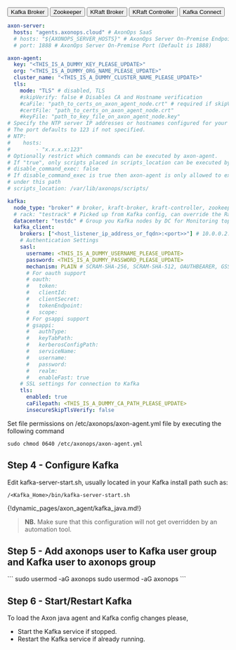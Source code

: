 <br/>
<br/>

<div class="w3-bar w3-light-grey">
  <button class="w3-bar-item w3-button tabSelected w3-grey" id="Broker" onclick="selectKafkaType(event,'Broker')">Kafka Broker</button>
  <button class="w3-bar-item w3-button tabSelected" id="Zookeeper" onclick="selectKafkaType(event,'Zookeeper')">Zookeeper</button>
  <button class="w3-bar-item w3-button tabSelected" id="KRaftBroker" onclick="selectKafkaType(event,'KRaftBroker')">KRaft Broker</button>
  <button class="w3-bar-item w3-button tabSelected" id="KRaftController" onclick="selectKafkaType(event,'KRaftController')">KRaft Controller</button>
  <button class="w3-bar-item w3-button tabSelected" id="Connect" onclick="selectKafkaType(event,'Connect')">Kafka Connect</button>
</div>
<div id="Broker" class="axon_kafka_dynamic_s1">

```yaml hl_lines="7 8 9"
axon-server:
  hosts: "agents.axonops.cloud" # AxonOps SaaS
  # hosts: "${AXONOPS_SERVER_HOSTS}" # AxonOps Server On-Premise Endpoint
  # port: 1888 # AxonOps Server On-Premise Port (Default is 1888)

axon-agent:
  key: "<THIS_IS_A_DUMMY_KEY_PLEASE_UPDATE>"
  org: "<THIS_IS_A_DUMMY_ORG_NAME_PLEASE_UPDATE>"
  cluster_name: "<THIS_IS_A_DUMMY_CLUSTER_NAME_PLEASE_UPDATE>"
  tls:
    mode: "TLS" # disabled, TLS
    #skipVerify: false # Disables CA and Hostname verification
    #caFile: "path_to_certs_on_axon_agent_node.crt" # required if skipVerify is not set and you are using a self-signed cert
    #certFile: "path_to_certs_on_axon_agent_node.crt"
    #keyFile: "path_to_key_file_on_axon_agent_node.key"
# Specify the NTP server IP addresses or hostnames configured for your hosts
# The port defaults to 123 if not specified.
# NTP:
#    hosts:
#        - "x.x.x.x:123"
# Optionally restrict which commands can be executed by axon-agent.
# If "true", only scripts placed in scripts_location can be executed by axon-agent.
# disable_command_exec: false
# If disable_command_exec is true then axon-agent is only allowed to execute scripts
# under this path
# scripts_location: /var/lib/axonops/scripts/

kafka:
  node_type: "broker" # broker, kraft-broker, kraft-controller, zookeeper, connect
  # rack: "testrack" # Picked up from Kafka config, can override the Rack for grouping nodes by Rack in Monitoring Topology
  datacenter: "testdc" # Group you Kafka nodes by DC for Monitoring topology. 
  kafka_client:
    brokers: ["<host_listener_ip_address_or_fqdn>:<port>>"] # 10.0.0.2:9092 or 10.20.30.40:9094 or this_is_my_server.domain.com:9093
    # Authentication Settings
    sasl:
      username: <THIS_IS_A_DUMMY_USERNAME_PLEASE_UPDATE>
      password: <THIS_IS_A_DUMMY_PASSWORD_PLEASE_UPDATE>
      mechanism: PLAIN # SCRAM-SHA-256, SCRAM-SHA-512, OAUTHBEARER, GSSAPI
      # For oauth support
      # oauth:
      #   token:
      #   clientId:
      #   clientSecret:
      #   tokenEndpoint:
      #   scope:
      # For gsappi support
      # gsappi:
      #   authType:
      #   keyTabPath:
      #   kerberosConfigPath:
      #   serviceName:
      #   username:
      #   password:
      #   realm:
      #   enableFast: true
    # SSL settings for connection to Kafka
    tls:
      enabled: true
      caFilepath: <THIS_IS_A_DUMMY_CA_PATH_PLEASE_UPDATE>
      insecureSkipTlsVerify: false
```
</div>

<div id="Zookeeper" class="axon_kafka_dynamic_s1" style="display:none">

```yaml hl_lines="7 8 9"
axon-server:
  hosts: "agents.axonops.cloud" # AxonOps SaaS
  # hosts: "${AXONOPS_SERVER_HOSTS}" # AxonOps Server On-Premise Endpoint
  # port: 1888 # AxonOps Server On-Premise Port (Default is 1888)

axon-agent:
  key: "<THIS_IS_A_DUMMY_KEY_PLEASE_UPDATE>"
  org: "<THIS_IS_A_DUMMY_ORG_NAME_PLEASE_UPDATE>"
  cluster_name: "<THIS_IS_A_DUMMY_CLUSTER_NAME_PLEASE_UPDATE>"
  tls:
    mode: "TLS" # disabled, TLS
    #skipVerify: false # Disables CA and Hostname verification
    #caFile: "path_to_certs_on_axon_agent_node.crt" # required if skipVerify is not set and you are using a self-signed cert
    #certFile: "path_to_certs_on_axon_agent_node.crt"
    #keyFile: "path_to_key_file_on_axon_agent_node.key"

# Specify the NTP server IP addresses or hostnames configured for your hosts
# The port defaults to 123 if not specified.
# NTP:
#    hosts:
#        - "x.x.x.x:123"
# Optionally restrict which commands can be executed by axon-agent.
# If "true", only scripts placed in scripts_location can be executed by axon-agent.
# disable_command_exec: false
# If disable_command_exec is true then axon-agent is only allowed to execute scripts
# under this path
# scripts_location: /var/lib/axonops/scripts/

kafka:
  node_type: "zookeeper" # broker, kraft-broker, kraft-controller, zookeeper, connect
  # rack: "testrack" # Picked up from Zookeeper config, can override the Rack for grouping nodes by Rack in Monitoring Topology
  # datacenter: "testdc" # Group your Zookeeper nodes by DC for Monitoring topology.
```
</div>

<div id="KRaftBroker" class="axon_kafka_dynamic_s1" style="display:none">

```yaml hl_lines="7 8 9"
axon-server:
  hosts: "agents.axonops.cloud" # AxonOps SaaS
  # hosts: "${AXONOPS_SERVER_HOSTS}" # AxonOps Server On-Premise Endpoint
  # port: 1888 # AxonOps Server On-Premise Port (Default is 1888)

axon-agent:
  key: "<THIS_IS_A_DUMMY_KEY_PLEASE_UPDATE>"
  org: "<THIS_IS_A_DUMMY_ORG_NAME_PLEASE_UPDATE>"
  cluster_name: "<THIS_IS_A_DUMMY_CLUSTER_NAME_PLEASE_UPDATE>"
  tls:
    mode: "TLS" # disabled, TLS
    #skipVerify: false # Disables CA and Hostname verification
    #caFile: "path_to_certs_on_axon_agent_node.crt" # required if skipVerify is not set and you are using a self-signed cert
    #certFile: "path_to_certs_on_axon_agent_node.crt"
    #keyFile: "path_to_key_file_on_axon_agent_node.key"

# Specify the NTP server IP addresses or hostnames configured for your hosts
# The port defaults to 123 if not specified.
# NTP:
#    hosts:
#        - "x.x.x.x:123"
# Optionally restrict which commands can be executed by axon-agent.
# If "true", only scripts placed in scripts_location can be executed by axon-agent.
# disable_command_exec: false
# If disable_command_exec is true then axon-agent is only allowed to execute scripts
# under this path
# scripts_location: /var/lib/axonops/scripts/

kafka:
  node_type: "kraft-broker" # broker, kraft-broker, kraft-controller, zookeeper, connect
  # rack: "testrack" # Picked up from Kafka config, can override the Rack for grouping nodes by Rack in Monitoring Topology
  datacenter: "testdc" # Group you kafka nodes by DC for Monitoring topology. 
  kafka_client:
    brokers: ["<host_listener_ip_address_or_fqdn>:<port>>"] # 10.0.0.2:9092 or 10.20.30.40:9094 or this_is_my_server.domain.com:9093
    # Authentication Settings
    sasl:
      username: <THIS_IS_A_DUMMY_USERNAME_PLEASE_UPDATE>
      password: <THIS_IS_A_DUMMY_PASSWORD_PLEASE_UPDATE>
      mechanism: PLAIN # SCRAM-SHA-256, SCRAM-SHA-512, OAUTHBEARER, GSSAPI
      # For oauth support
      # oauth:
      #   token:
      #   clientId:
      #   clientSecret:
      #   tokenEndpoint:
      #   scope:
      # For gsappi support
      # gsappi:
      #   authType:
      #   keyTabPath:
      #   kerberosConfigPath:
      #   serviceName:
      #   username:
      #   password:
      #   realm:
      #   enableFast: true
    # SSL settings for connection to Kafka
    tls:
      enabled: true
      caFilepath: <THIS_IS_A_DUMMY_CA_PATH_PLEASE_UPDATE>
      insecureSkipTlsVerify: false
```
</div>

<div id="KRaftController" class="axon_kafka_dynamic_s1" style="display:none">

```yaml hl_lines="7 8 9"
axon-server:
  hosts: "agents.axonops.cloud" # AxonOps SaaS
  # hosts: "${AXONOPS_SERVER_HOSTS}" # AxonOps Server On-Premise Endpoint
  # port: 1888 # AxonOps Server On-Premise Port (Default is 1888)

axon-agent:
  key: "<THIS_IS_A_DUMMY_KEY_PLEASE_UPDATE>"
  org: "<THIS_IS_A_DUMMY_ORG_NAME_PLEASE_UPDATE>"
  cluster_name: "<THIS_IS_A_DUMMY_CLUSTER_NAME_PLEASE_UPDATE>"
  tls:
    mode: "TLS" # disabled, TLS
    #skipVerify: false # Disables CA and Hostname verification
    #caFile: "path_to_certs_on_axon_agent_node.crt" # required if skipVerify is not set and you are using a self-signed cert
    #certFile: "path_to_certs_on_axon_agent_node.crt"
    #keyFile: "path_to_key_file_on_axon_agent_node.key"

# Specify the NTP server IP addresses or hostnames configured for your hosts
# The port defaults to 123 if not specified.
# NTP:
#    hosts:
#        - "x.x.x.x:123"
# Optionally restrict which commands can be executed by axon-agent.
# If "true", only scripts placed in scripts_location can be executed by axon-agent.
# disable_command_exec: false
# If disable_command_exec is true then axon-agent is only allowed to execute scripts
# under this path
# scripts_location: /var/lib/axonops/scripts/

kafka:
  node_type: "kraft-controller" # broker, kraft-broker, kraft-controller, zookeeper, connect
  # rack: "testrack" # Picked up from Kafka config, can override the Rack for grouping nodes by Rack in Monitoring Topology
  datacenter: "testdc" # Group you kafka nodes by DC for Monitoring topology.
  kafka_client:
    brokers: ["<host_listener_ip_address_or_fqdn>:<port>>"] # 10.0.0.2:9092 or 10.20.30.40:9094 or this_is_my_server.domain.com:9093
    # Authentication Settings
    sasl:
      username: <THIS_IS_A_DUMMY_USERNAME_PLEASE_UPDATE>
      password: <THIS_IS_A_DUMMY_PASSWORD_PLEASE_UPDATE>
      mechanism: PLAIN # SCRAM-SHA-256, SCRAM-SHA-512, OAUTHBEARER, GSSAPI
      # For oauth support
      # oauth:
      #   token:
      #   clientId:
      #   clientSecret:
      #   tokenEndpoint:
      #   scope:
      # For gsappi support
      # gsappi:
      #   authType:
      #   keyTabPath:
      #   kerberosConfigPath:
      #   serviceName:
      #   username:
      #   password:
      #   realm:
      #   enableFast: true
    # SSL settings for connection to Kafka
    tls:
      enabled: true
      caFilepath: <THIS_IS_A_DUMMY_CA_PATH_PLEASE_UPDATE>
      insecureSkipTlsVerify: false
```
</div>

<div id="Connect" class="axon_kafka_dynamic_s1" style="display:none">

```yaml hl_lines="7 8 9"
axon-server:
  hosts: "agents.axonops.cloud" # AxonOps SaaS
  # hosts: "${AXONOPS_SERVER_HOSTS}" # AxonOps Server On-Premise Endpoint
  # port: 1888 # AxonOps Server On-Premise Port (Default is 1888)

axon-agent:
  key: "<THIS_IS_A_DUMMY_KEY_PLEASE_UPDATE>"
  org: "<THIS_IS_A_DUMMY_ORG_NAME_PLEASE_UPDATE>"
  cluster_name: "<THIS_IS_A_DUMMY_CLUSTER_NAME_PLEASE_UPDATE>"
  tls:
    mode: "TLS" # disabled, TLS
    #skipVerify: false # Disables CA and Hostname verification
    #caFile: "path_to_certs_on_axon_agent_node.crt" # required if skipVerify is not set and you are using a self-signed cert
    #certFile: "path_to_certs_on_axon_agent_node.crt"
    #keyFile: "path_to_key_file_on_axon_agent_node.key"

# Specify the NTP server IP addresses or hostnames configured for your hosts
# The port defaults to 123 if not specified.
# NTP:
#    hosts:
#        - "x.x.x.x:123"
# Optionally restrict which commands can be executed by axon-agent.
# If "true", only scripts placed in scripts_location can be executed by axon-agent.
# disable_command_exec: false
# If disable_command_exec is true then axon-agent is only allowed to execute scripts
# under this path
# scripts_location: /var/lib/axonops/scripts/

kafka:
  node_type: "connect" # broker, kraft-broker, kraft-controller, zookeeper, connect
  # rack: "testrack" # Picked up from Connect config, can override the Rack for grouping nodes by Rack in Monitoring Topology
  datacenter: "testdc" # Group you Connect nodes by DC for Monitoring topology.
```
</div>

<!-- Set the Axon-Agent File Permissions -->
Set file permissions on /etc/axonops/axon-agent.yml file by executing the following command

```shell
sudo chmod 0640 /etc/axonops/axon-agent.yml
```

<!-- Step 4 -->
<div id="Broker" class="axon_kafka_dynamic_s2">
<h2>Step 4 - Configure Kafka</h2>

Edit kafka-server-start.sh, usually located in your Kafka install path such as: 

<p><code>/&lt;Kafka_Home&gt;/bin/kafka-server-start.sh</code></p>
</div>

<div id="Zookeeper" class="axon_kafka_dynamic_s2" style="display:none">
<h2>Step 4 - Configure Zookeeper</h2>

Edit zookeeper-server-start.sh, usually located in your Zookeeper install path such as: 

<p><code>/&lt;Zookeeper_Home&gt;/bin/zookeeper-server-start.sh</code></p>
</div>

<div id="KRaftBroker" class="axon_kafka_dynamic_s2" style="display:none">
<h2>Step 4 - Configure KRaft Broker</h2>

Edit kafka-server-start.sh, usually located in your Kafka install path such as: 

<p><code>/&lt;Kafka_Home&gt;/bin/kafka-server-start.sh</code></p>
</div>

<div id="KRaftController" class="axon_kafka_dynamic_s2" style="display:none">
<h2>Step 4 - Configure KRaft Controller</h2>

Edit kafka-server-start.sh, usually located in your Kafka install path such as: 

<p><code>/&lt;Kafka_Home&gt;/bin/kafka-server-start.sh</code></p>
</div>

<div id="Connect" class="axon_kafka_dynamic_s2" style="display:none">
<h2>Step 4 - Configure Connect</h2>

Edit connect-distributed.sh, usually located in your Kafka install path such as: 

<p><code>/&lt;Kafka_Home&gt;/bin/connect-distributed.sh </code></p>
</div>
<!-- Load Dynamic Java section -->
{!dynamic_pages/axon_agent/kafka_java.md!}
<!-- Step 4 end -->
<blockquote>
<p><strong>NB.</strong> Make sure that this configuration will not get overridden by an automation tool.</p>
</blockquote>

 <!-- Step 5 to 6 -->
<div id="Broker" class="axon_kafka_dynamic_s5">
<h2>Step 5 - Add axonops user to Kafka user group and Kafka user to axonops group</h2>
```
sudo usermod -aG <your_kafka_group> axonops
sudo usermod -aG axonops <your_kafka_user>
```

<h2>Step 6 - Start/Restart Kafka</h2>

To load the Axon java agent and Kafka config changes please,

<ul>
<li>Start the Kafka service if stopped. </li>
<li>Restart the Kafka service if already running.</li>
</ul>
</div>

<div id="Zookeeper" class="axon_kafka_dynamic_s5" style="display:none">
<h2>Step 5 - Add axonops user to Zookeeper user group and Zookeeper user to axonops group</h2>
```
sudo usermod -aG <your_zookeeper_group> axonops
sudo usermod -aG axonops <your_zookeeper_user>
```

<h2>Step 6 - Start/Restart Zookeeper</h2>

To load the Axon java agent and Zookeeper config changes please,

<ul>
<li>Start the Zookeeper service if stopped. </li>
<li>Restart the Zookeeper service if already running.</li>
</ul>
</div>

<div id="KRaftBroker" class="axon_kafka_dynamic_s5" style="display:none">
<h2>Step 5 - Add axonops user to KRaft Broker user group and KRaft Broker user to axonops group</h2>
```
sudo usermod -aG <your_kraft_group> axonops
sudo usermod -aG axonops <your_kraft_user>
```

<h2>Step 6 - Start/Restart KRaft Broker</h2>

To load the Axon java agent and Kafka KRaft config changes please,

<ul>
<li>Start the Kafka KRaft service if stopped. </li>
<li>Restart the Kafka KRaft service if already running.</li>
</ul>
</div>

<div id="KRaftController" class="axon_kafka_dynamic_s5" style="display:none">
<h2>Step 5 - Add axonops user to KRaft Controller user group and KRaft Controller user to axonops group</h2>
```
sudo usermod -aG <your_kraft_group> axonops
sudo usermod -aG axonops <your_kraft_user>
```

<h2>Step 6 - Start/Restart KRaft Controller</h2>

To load the Axon java agent and Kafka KRaft config changes please,

<ul>
<li>Start the Kafka KRaft service if stopped. </li>
<li>Restart the Kafka KRaft service if already running.</li>
</ul>
</div>

<div id="Connect" class="axon_kafka_dynamic_s5" style="display:none">
<h2>Step 5 - Add axonops user to Kafka Connect user group and Kafka Connect user to axonops group</h2>
```
sudo usermod -aG <your_connect_group> axonops
sudo usermod -aG axonops <your_connect_user>
```

<h2>Step 6 - Start/Restart Kafka Connect</h2>

To load the Axon java agent and Kafka Connect config changes please,

<ul>
<li>Start the Kafka Connect service if stopped. </li>
<li>Restart the Kafka Connect service if already running.</li>
</ul>
</div>
